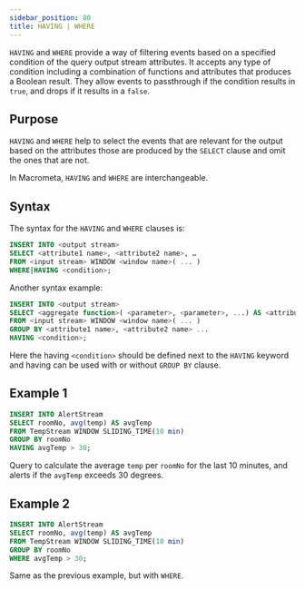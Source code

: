 ```yaml
---
sidebar_position: 80
title: HAVING | WHERE
---
```


`HAVING` and `WHERE` provide a way of filtering events based on a specified condition of the query output stream attributes. It accepts any type of condition including a combination of functions and attributes that produces a Boolean result. They allow events to passthrough if the condition results in `true`, and drops if it results in a `false`.

## Purpose

`HAVING` and `WHERE` help to select the events that are relevant for the output based on the attributes those are produced by the `SELECT` clause and omit the ones that are not.

In Macrometa, `HAVING` and `WHERE` are interchangeable.

## Syntax

The syntax for the `HAVING`  and `WHERE` clauses is:

```sql
INSERT INTO <output stream>
SELECT <attribute1 name>, <attribute2 name>, …
FROM <input stream> WINDOW <window name>( ... )
WHERE|HAVING <condition>;
```

Another syntax example:

```sql
INSERT INTO <output stream>
SELECT <aggregate function>( <parameter>, <parameter>, ...) AS <attribute1 name>, <attribute2 name>, ...
FROM <input stream> WINDOW <window name>( ... )
GROUP BY <attribute1 name>, <attribute2 name> ...
HAVING <condition>;
```

Here the having `<condition>` should be defined next to the `HAVING` keyword and having can be used with or without `GROUP BY` clause.

## Example 1

```sql
INSERT INTO AlertStream
SELECT roomNo, avg(temp) AS avgTemp
FROM TempStream WINDOW SLIDING_TIME(10 min)
GROUP BY roomNo
HAVING avgTemp > 30;
```

Query to calculate the average `temp` per `roomNo` for the last 10 minutes, and alerts if the `avgTemp` exceeds 30 degrees.

## Example 2

```sql
INSERT INTO AlertStream
SELECT roomNo, avg(temp) AS avgTemp
FROM TempStream WINDOW SLIDING_TIME(10 min)
GROUP BY roomNo
WHERE avgTemp > 30;
```

Same as the previous example, but with `WHERE`.
